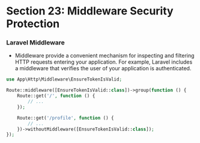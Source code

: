 # Section 23: Middleware Security Protection

### Laravel Middleware

- Middleware provide a convenient mechanism for inspecting and filtering HTTP requests entering your application. For example, Laravel includes a middleware that verifies the user of your application is authenticated.

```PHP
use App\Http\Middleware\EnsureTokenIsValid;

Route::middleware([EnsureTokenIsValid::class])->group(function () {
    Route::get('/', function () {
        // ...
    });

    Route::get('/profile', function () {
        // ...
    })->withoutMiddleware([EnsureTokenIsValid::class]);
});

```

